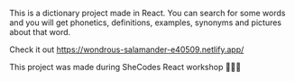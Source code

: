 This is a dictionary project made in React. You can search for some words and you will get phonetics, definitions, examples, synonyms and pictures about that word.

Check it out https://wondrous-salamander-e40509.netlify.app/

This project was made during SheCodes React workshop 👩🏼‍💻

